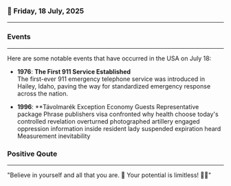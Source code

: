 ### 📅 Friday, 18 July, 2025
------
### Events
------
Here are some notable events that have occurred in the USA on July 18:

- **1976**: **The First 911 Service Established**  
  The first-ever 911 emergency telephone service was introduced in Hailey, Idaho, paving the way for standardized emergency response across the nation.

- **1996**: **Távolmarék Exception Economy Guests Representative package Phrase publishers visa confronted why health choose today's controlled revelation overturned photographed artillery engaged oppression information inside resident lady suspended expiration heard Measurement inevitability
### Positive Qoute
------
"Believe in yourself and all that you are. 🌟 Your potential is limitless! 🚀✨"

